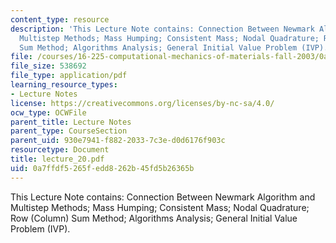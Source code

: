 ```yaml
---
content_type: resource
description: 'This Lecture Note contains: Connection Between Newmark Algorithm and
  Multistep Methods; Mass Humping; Consistent Mass; Nodal Quadrature; Row (Column)
  Sum Method; Algorithms Analysis; General Initial Value Problem (IVP).'
file: /courses/16-225-computational-mechanics-of-materials-fall-2003/0a7ffdf5265fedd8262b45fd5b26365b_lecture_20.pdf
file_size: 538692
file_type: application/pdf
learning_resource_types:
- Lecture Notes
license: https://creativecommons.org/licenses/by-nc-sa/4.0/
ocw_type: OCWFile
parent_title: Lecture Notes
parent_type: CourseSection
parent_uid: 930e7941-f882-2033-7c3e-d0d6176f903c
resourcetype: Document
title: lecture_20.pdf
uid: 0a7ffdf5-265f-edd8-262b-45fd5b26365b
---
```

This Lecture Note contains: Connection Between Newmark Algorithm and Multistep Methods; Mass Humping; Consistent Mass; Nodal Quadrature; Row (Column) Sum Method; Algorithms Analysis; General Initial Value Problem (IVP).